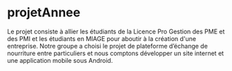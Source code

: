 # projetAnnee
Le projet consiste à allier les étudiants de la Licence Pro Gestion des PME et des PMI et les étudiants en MIAGE pour aboutir à la création d'une entreprise. Notre groupe a choisi le projet de plateforme d’échange de nourriture entre particuliers et nous comptons développer un site internet et une application mobile sous Android.
